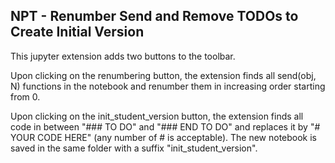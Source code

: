 NPT - Renumber Send and Remove TODOs to Create Initial Version
---

This jupyter extension adds two buttons to the toolbar.

Upon clicking on the renumbering button, the extension finds all send(obj, N) functions in the notebook and renumber them in increasing order starting from 0.

Upon clicking on the init_student_version button, the extension finds all code in between "### TO DO" and "### END TO DO" and replaces it by "# YOUR CODE HERE" (any number of # is acceptable). The new notebook is saved in the same folder with a suffix "init_student_version". 
